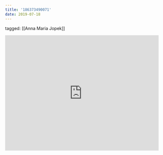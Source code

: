 ```yaml
---
title: '186373490071'
date: 2019-07-18
---
```

tagged: [[Anna Maria Jopek]]
<iframe allow="accelerometer; autoplay; clipboard-write; encrypted-media; gyroscope; picture-in-picture" allowfullscreen="" frameborder="0" height="375" id="youtube_iframe" src="https://www.youtube.com/embed/WALPS8cY8Gg?feature=oembed&amp;enablejsapi=1&amp;origin=https://safe.txmblr.com&amp;wmode=opaque" width="500"></iframe>